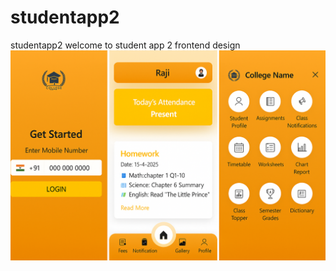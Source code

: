 # studentapp2
studentapp2
 welcome to student app 2 frontend design
 ![image alt](https://github.com/issakiraji/studentapp2/blob/4cb7e758c71a627e2cd5b8e36854ea9d4b0a8a1f/screenshot.png)
